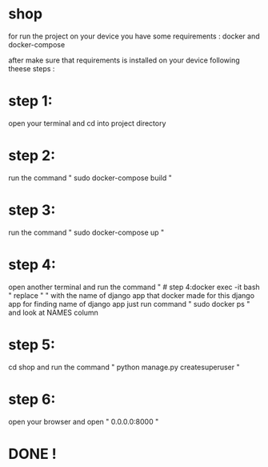 # shop
for run the project on your device you have some requirements : docker and docker-compose

after make sure that requirements is installed on your device following theese steps :

# step 1:
open your terminal and cd into project directory 

# step 2:
run the command " sudo docker-compose build "

# step 3:
run the command " sudo docker-compose up "

# step 4:
open another terminal and run the command " # step 4:docker exec -it <container> bash "
replace " <container> " with the name of django app that docker made for this django app 
for finding name of django app just run command " sudo docker ps " and look at NAMES column  

# step 5:
cd shop and run the command " python manage.py createsuperuser "

# step 6:
open your browser and open " 0.0.0.0:8000 "

# DONE ! 

